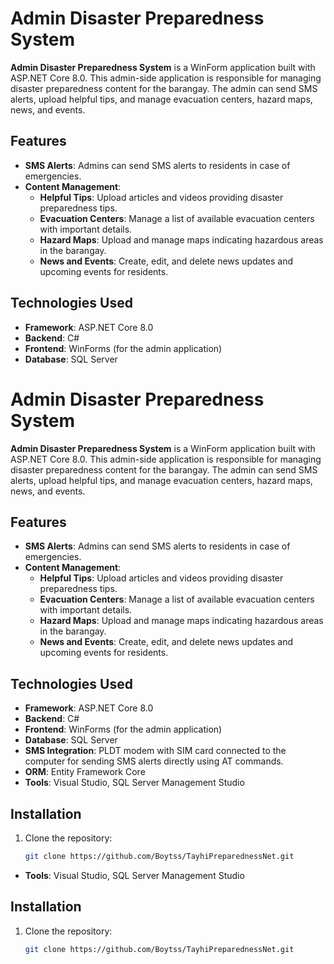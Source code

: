 # Admin Disaster Preparedness System

**Admin Disaster Preparedness System** is a WinForm application built with ASP.NET Core 8.0. This admin-side application is responsible for managing disaster preparedness content for the barangay. The admin can send SMS alerts, upload helpful tips, and manage evacuation centers, hazard maps, news, and events.

## Features
- **SMS Alerts**: Admins can send SMS alerts to residents in case of emergencies.
- **Content Management**:
  - **Helpful Tips**: Upload articles and videos providing disaster preparedness tips.
  - **Evacuation Centers**: Manage a list of available evacuation centers with important details.
  - **Hazard Maps**: Upload and manage maps indicating hazardous areas in the barangay.
  - **News and Events**: Create, edit, and delete news updates and upcoming events for residents.
  
## Technologies Used
- **Framework**: ASP.NET Core 8.0
- **Backend**: C#
- **Frontend**: WinForms (for the admin application)
- **Database**: SQL Server
# Admin Disaster Preparedness System

**Admin Disaster Preparedness System** is a WinForm application built with ASP.NET Core 8.0. This admin-side application is responsible for managing disaster preparedness content for the barangay. The admin can send SMS alerts, upload helpful tips, and manage evacuation centers, hazard maps, news, and events.

## Features
- **SMS Alerts**: Admins can send SMS alerts to residents in case of emergencies.
- **Content Management**:
  - **Helpful Tips**: Upload articles and videos providing disaster preparedness tips.
  - **Evacuation Centers**: Manage a list of available evacuation centers with important details.
  - **Hazard Maps**: Upload and manage maps indicating hazardous areas in the barangay.
  - **News and Events**: Create, edit, and delete news updates and upcoming events for residents.
  
## Technologies Used
- **Framework**: ASP.NET Core 8.0
- **Backend**: C#
- **Frontend**: WinForms (for the admin application)
- **Database**: SQL Server
- **SMS Integration**: PLDT modem with SIM card connected to the computer for sending SMS alerts directly using AT commands.
- **ORM**: Entity Framework Core
- **Tools**: Visual Studio, SQL Server Management Studio

## Installation
1. Clone the repository:
   ```bash
   git clone https://github.com/Boytss/TayhiPreparednessNet.git

- **Tools**: Visual Studio, SQL Server Management Studio

## Installation
1. Clone the repository:
   ```bash
   git clone https://github.com/Boytss/TayhiPreparednessNet.git
